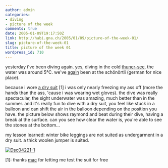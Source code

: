 ```yaml
---
author: admin
categories:
- diving
- picture of the week
comments: true
date: 2005-01-09T19:17:50Z
link: http://habi.gna.ch/2005/01/09/picture-of-the-week-01/
slug: picture-of-the-week-01
title: picture of the week 01
wordpress_id: 710
---
```


yesterday i've been diving again.
yes, diving in the cold [thuner-see](http://map.search.ch/oberhofen-be?x=254&y=126), the water was around 5°C.
we've [again](http://habi.gna.ch/blog/archives/000386.html) been at the schönörtli (german for nice place).
  
because i wore [a dry suit](http://www.whitescoldwater.com/) [1] i was only nearly freezing my ass off (more the hands than the ass, 'cause i was wearing wet gloves).
the dive was really spectacular, the sight underwater was amazing, much better than in the summer.
and it's really fun to dive with a dry suit, you feel like stuck in a balloon and can shift the air in the balloon depending on the position you have.
the picture below shows raymond and beat during their dive, having a break at the surface.
can you see how clear the water is, you're able to see the stones at the bottom...
  
my lesson learned: winter bike leggings are not suited as undergarment in a dry suit.
a thick woolen jumper is suited.

[![Dsc04221-1](http://habi.gna.ch/blog/images/DSC04221-1-tm.jpg)](http://habi.gna.ch/blog/images/DSC04221-1.jpg)

[1]: thanks [mac](http://dck.ch/) for letting me test the suit for free
